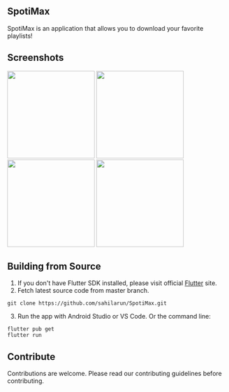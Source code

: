 ## SpotiMax
SpotiMax is an application that allows you to download your favorite playlists!

## Screenshots

<img src="https://cdn.discordapp.com/attachments/1196040057853857842/1203368440660758598/Screenshot_2024-02-03-21-25-28-621_com.cdev.spotimax.jpg?ex=65d0d731&is=65be6231&hm=86b2c2de0ca689b7eb7b45899f0fcb1c9fc71e258b5f4d47d9a8ab3e30d5dc8c&" width="200" /> <img src="https://cdn.discordapp.com/attachments/1196040057853857842/1203368440954617926/Screenshot_2024-02-03-21-25-32-734_com.cdev.spotimax.jpg?ex=65d0d731&is=65be6231&hm=2af1ef61795aa198719f7ba1fc1a4d248e87d0eb61a03b85a9be80e7f7e632ed&" width="200" /> <img src="https://cdn.discordapp.com/attachments/1196040057853857842/1203368441214672978/Screenshot_2024-02-03-21-25-36-026_com.cdev.spotimax.jpg?ex=65d0d731&is=65be6231&hm=49503343509750ac55dcd97dc4df3994b76787de635561374f559cfe1c0ee21b&" width="200" /> <img src="https://cdn.discordapp.com/attachments/1196040057853857842/1203368441512333413/Screenshot_2024-02-03-21-25-50-463_com.cdev.spotimax.jpg?ex=65d0d731&is=65be6231&hm=3095b26fb0596108daf9c6189e94470169fc65fea96ca3aa5025b87e8fb087e1&" width="200" />

## Building from Source

1. If you don't have Flutter SDK installed, please visit official [Flutter](https://flutter.dev/) site.
2. Fetch latest source code from master branch.

```
git clone https://github.com/sahilarun/SpotiMax.git
```
3. Run the app with Android Studio or VS Code. Or the command line:
```
flutter pub get
flutter run
```

## Contribute
Contributions are welcome. Please read our contributing guidelines before contributing.
